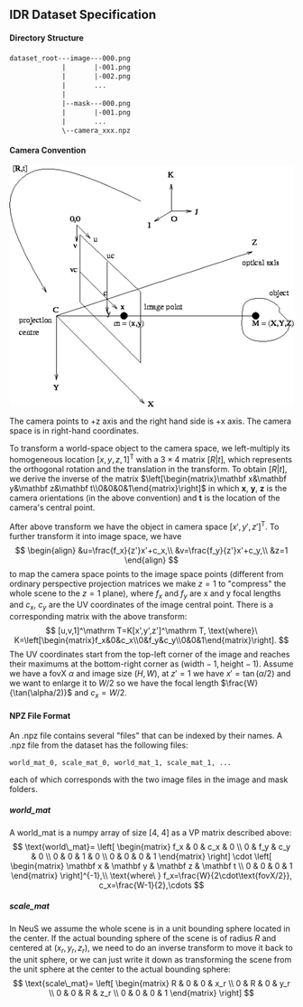 ## IDR Dataset Specification

#### Directory Structure
```
dataset_root---image---000.png
             |       |-001.png
             |       |-002.png
             |       ...
             |
             |--mask---000.png
             |       |-001.png
             |       ...
             \--camera_xxx.npz
```

#### Camera Convention

![camera-coord](static/camera-coord.png)

The camera points to +z axis and the right hand side is +x axis. The camera space is in right-hand coordinates.

To transform a world-space object to the camera space, we left-multiply its homogeneous location $[x,y,z,1]^\mathrm T$ with a $3\times4$ matrix $[R|t]$, which represents the orthogonal rotation and the translation in the transform. To obtain $[R|t]$, we derive the inverse of the matrix $\left[\begin{matrix}\mathbf x&\mathbf y&\mathbf z&\mathbf t\\0&0&0&1\end{matrix}\right]$ in which $\mathbf x$, $\mathbf y$, $\mathbf z$ is the camera orientations (in the above convention) and $\mathbf t$ is the location of the camera's central point.

After above transform we have the object in camera space $[x',y',z']^\mathrm T$. To further transform it into image space, we have
$$
\begin{align}
&u=\frac{f_x}{z'}x'+c_x,\\
&v=\frac{f_y}{z'}x'+c_y,\\
&z=1
\end{align}
$$
to map the camera space points to the image space points (different from ordinary perspective projection matrices we make $z=1$ to "compress" the whole scene to the $z=1$ plane), where $f_x$ and $f_y$ are x and y focal lengths and $c_x$, $c_y$ are the UV coordinates of the image central point. There is a corresponding matrix with the above transform:
$$
[u,v,1]^\mathrm T=K[x',y',z']^\mathrm T, \text{where}\ K=\left[\begin{matrix}f_x&0&c_x\\0&f_y&c_y\\0&0&1\end{matrix}\right].
$$
The UV coordinates start from the top-left corner of the image and reaches their maximums at the bottom-right corner as $(\text{width}-1,\text{height}-1)$. Assume we have a fovX $\alpha$ and image size $(H, W)$, at $z'=1$ we have $x'=\tan(\alpha/2)$ and we want to enlarge it to $W/2$ so we have the focal length $\frac{W}{\tan(\alpha/2)}$ and $c_x=W/2$. 

#### NPZ File Format

An .npz file contains several "files" that can be indexed by their names. A .npz file from the dataset has the following files:

```
world_mat_0, scale_mat_0, world_mat_1, scale_mat_1, ...
```

each of which corresponds with the two image files in the image and mask folders.

##### world_mat

A world_mat is a numpy array of size [4, 4] as a VP matrix described above:
$$
\text{world\_mat}=
\left[
\begin{matrix}
f_x & 0 & c_x & 0 \\
0 & f_y & c_y & 0 \\
0 & 0 & 1 & 0 \\
0 & 0 & 0 & 1
\end{matrix}
\right]
\cdot
\left[
\begin{matrix}
\mathbf x & \mathbf y & \mathbf z & \mathbf t \\
0 & 0 & 0 & 1
\end{matrix}
\right]^{-1},\\
\text{where\ }
f_x=\frac{W}{2\cdot\text{fovX/2}},
c_x=\frac{W-1}{2},\cdots
$$

##### scale_mat

In NeuS we assume the whole scene is in a unit bounding sphere located in the center. If the actual bounding sphere of the scene is of radius $R$ and centered at $(x_r,y_r,z_r)$, we need to do an inverse transform to move it back to the unit sphere, or we can just write it down as transforming the scene from the unit sphere at the center to the actual bounding sphere:
$$
\text{scale\_mat}=
\left[
\begin{matrix}
R & 0 & 0 & x_r \\
0 & R & 0 & y_r \\
0 & 0 & R & z_r \\
0 & 0 & 0 & 1
\end{matrix}
\right]
$$
